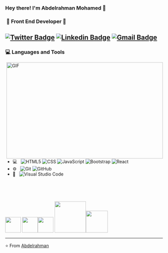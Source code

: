 ### Hey there! I'm Abdelrahman Mohamed 👋
<h3>&nbsp;🚀 Front End Developer 🚀</h3> 

[![Twitter Badge](https://img.shields.io/badge/-A98bdelrahman-1ca0f1?style=flat-square&logo=twitter&logoColor=white&link=https://twitter.com/A98bdelrahman)](https://twitter.com/A98bdelrahman)  [![Linkedin Badge](https://img.shields.io/badge/-abdelrahmanm98-blue?style=flat-square&logo=Linkedin&logoColor=white&link=https://www.linkedin.com/in/abdelrahmanm98//)](https://www.linkedin.com/in/abdelrahmanm98/) [![Gmail Badge](https://img.shields.io/badge/-a98bdelrahman@gmail.com-c14438?style=flat-square&logo=Gmail&logoColor=white&link=mailto:a98bdelrahman@gmail.com)](mailto:a98bdelrahman@gmail.com)
---------------------------------------------------------------------------------------------------------------------------------------------------------------------------------


  <h3> 💻 Languages and Tools </h3>
<img align="right" alt="GIF" src="https://github.com/abhisheknaiidu/abhisheknaiidu/blob/master/code.gif?raw=true" width="500" height="308" />
<br/>

- 💻 &nbsp;
  ![HTML5](https://img.shields.io/badge/-HTML5-333333?style=flat&logo=HTML5)
  ![CSS](https://img.shields.io/badge/-CSS-333333?style=flat&logo=CSS3&logoColor=1572B6)
  ![JavaScript](https://img.shields.io/badge/-JavaScript-333333?style=flat&logo=javascript)
  ![Bootstrap](https://img.shields.io/badge/-Bootstrap-333333?style=flat&logo=bootstrap&logoColor=563D7C)
  ![React](https://img.shields.io/badge/-React-333333?style=flat&logo=react)
- ⚙️ &nbsp;
  ![Git](https://img.shields.io/badge/-Git-333333?style=flat&logo=git)
  ![GitHub](https://img.shields.io/badge/-GitHub-333333?style=flat&logo=github)
- 🔧 &nbsp;
  ![Visual Studio Code](https://img.shields.io/badge/-Visual%20Studio%20Code-333333?style=flat&logo=visual-studio-code&logoColor=007ACC)

<br/><br/><br/>
<p>
<img src="https://media3.giphy.com/media/ln7z2eWriiQAllfVcn/200w.webp" width="50">
<img src="https://i.giphy.com/media/eNAsjO55tPbgaor7ma/200w.webp" width="50"><img src="https://i.giphy.com/media/IdyAQJVN2kVPNUrojM/200.webp" width="50">
<img src="https://media.giphy.com/media/kH1DBkPNyZPOk0BxrM/giphy.gif" width="100"><img src="https://media.giphy.com/media/SsCYf6DRFJrOpP0IoM/giphy.gif" width="70">
</p>

---
⭐️ From [Abdelrahman](https://github.com/abdelrahmanm98)
